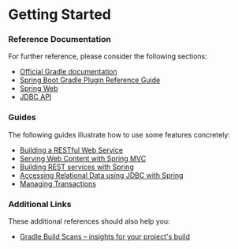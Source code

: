 # Getting Started

### Reference Documentation
For further reference, please consider the following sections:

* [Official Gradle documentation](https://docs.gradle.org)
* [Spring Boot Gradle Plugin Reference Guide](https://docs.spring.io/spring-boot/docs/2.2.3.RELEASE/gradle-plugin/reference/html/)
* [Spring Web](https://docs.spring.io/spring-boot/docs/2.2.3.RELEASE/reference/htmlsingle/#boot-features-developing-web-applications)
* [JDBC API](https://docs.spring.io/spring-boot/docs/2.2.3.RELEASE/reference/htmlsingle/#boot-features-sql)

### Guides
The following guides illustrate how to use some features concretely:

* [Building a RESTful Web Service](https://spring.io/guides/gs/rest-service/)
* [Serving Web Content with Spring MVC](https://spring.io/guides/gs/serving-web-content/)
* [Building REST services with Spring](https://spring.io/guides/tutorials/bookmarks/)
* [Accessing Relational Data using JDBC with Spring](https://spring.io/guides/gs/relational-data-access/)
* [Managing Transactions](https://spring.io/guides/gs/managing-transactions/)

### Additional Links
These additional references should also help you:

* [Gradle Build Scans – insights for your project's build](https://scans.gradle.com#gradle)

